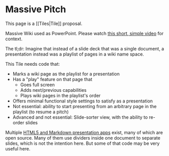 # Massive Pitch

This page is a [[Tiles|Tile]] proposal. 

Massive Wiki used as PowerPoint. Please watch [this short, simple video](https://www.youtube.com/watch?v=bWkwOefBPZY) for context. 

The tl;dr: Imagine that instead of a slide deck that was a single document, a presentation instead was a playlist of pages in a wiki name space. 

This Tile needs code that:
- Marks a wiki page as the playlist for a presentation
- Has a "play" feature on that page that 
	- Goes full screen
	- Adds next/previous capabilities
	- Plays wiki pages in the playlist's order
- Offers minimal functional style settings to satisfy as a presentation
- Not essential: ability to start presenting from an arbitrary page in the playlist (to resume a pitch)
- Advanced and not essential: Slide-sorter view, with the ability to re-order slides

Multiple [HTML5 and Markdown presentation apps](https://bra.in/8qzJw6) exist, many of which are open source. Many of them use dividers inside one document to separate slides, which is not the intention here. But some of that code may be very useful here. 
